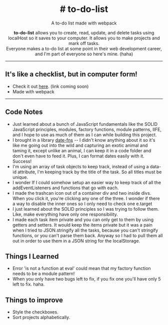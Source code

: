 <h1 align="center">
# to-do-list
  </h1>

<p align="center">
A to-do list made with webpack
</p>

<p align="center">
  <strong>to-do-list</strong> allows you to create, read, update, and delete tasks using localHost so it saves to your computer. It allows you to make projects and mark off tasks.
  <br>
  Everyone makes a to-do list at some point in their web development career, and I'm part of everyone so here's mine. (haha)
</p>

<hr>

## It's like a checklist, but in computer form!

- Check it out [here](#). (link coming soon)
- Made with webpack

<hr>

## Code Notes

- Just learned about a bunch of JavaScript fundamentals like the SOLID JavaScript principles, modules, factory functions, module patterns, IIFE, and I hope to use as much of them as I can while building this project.
- I brought in a library [date-fns](https://date-fns.org/) -- I didn't know anything about it so it's like me going out into the wild and capturing an exotic animal and taming it, except unlike an animal, I can keep it in a code folder and don't even have to feed it. Plus, I can format dates easily with it. Success!
- I'm using an array of task objects to keep track, instead of using a data-id attribute, I'm keeping track by the title of the task. So all titles must be unique.
- I wonder If I could somehow setup an easier way to keep track of all the addEventListeners and functions that go with each.
- I made the trashcan icon out of a container div and two inside divs. When you click it, you're clicking any one of the three. I wonder if there a way to disable the inner ones so I only need to check one e.target
- I just learned about the SOLID principles so I was trying to follow them. Like, make everything have only one responsibility.
- I made each task item private and you can only get to them by using getters and setters. It would keep the items private but it was a pain when I tried to JSON.stringify all the tasks, because you can't stringify functions, or you can't parse them back. Anyway so I had to pull them all out in order to use them in a JSON string for the localStorage. 

## Things I Learned

- Error 'is not a function at eval' could mean that my factory function needs to be a module pattern!
- When you only have two bugs left to fix, if you fix one you'll have only 5 left to fix. haha.

## Things to improve

- Style the checkboxes.
- Sort projects alphabetically.
